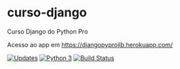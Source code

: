 # curso-django
Curso Django do Python Pro

Acesso ao app em https://djangopyprojlb.herokuapp.com/

[![Updates](https://pyup.io/repos/github/jefersonbernardes/curso-django/shield.svg)](https://pyup.io/repos/github/jefersonbernardes/curso-django/)
[![Python 3](https://pyup.io/repos/github/jefersonbernardes/curso-django/python-3-shield.svg)](https://pyup.io/repos/github/jefersonbernardes/curso-django/)
[![Build Status](https://travis-ci.org/jefersonbernardes/curso-django.svg?branch=master)](https://travis-ci.org/jefersonbernardes/curso-django)
